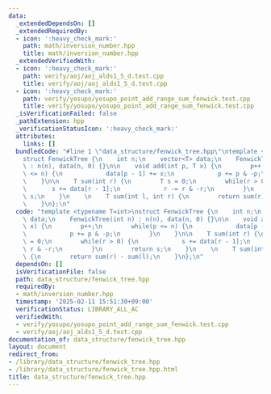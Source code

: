 ```yaml
---
data:
  _extendedDependsOn: []
  _extendedRequiredBy:
  - icon: ':heavy_check_mark:'
    path: math/inversion_number.hpp
    title: math/inversion_number.hpp
  _extendedVerifiedWith:
  - icon: ':heavy_check_mark:'
    path: verify/aoj/aoj_alds1_5_d.test.cpp
    title: verify/aoj/aoj_alds1_5_d.test.cpp
  - icon: ':heavy_check_mark:'
    path: verify/yosupo/yosupo_point_add_range_sum_fenwick.test.cpp
    title: verify/yosupo/yosupo_point_add_range_sum_fenwick.test.cpp
  _isVerificationFailed: false
  _pathExtension: hpp
  _verificationStatusIcon: ':heavy_check_mark:'
  attributes:
    links: []
  bundledCode: "#line 1 \"data_structure/fenwick_tree.hpp\"\ntemplate <typename T=int>\n\
    struct FenwickTree {\n    int n;\n    vector<T> data;\n    FenwickTree(int n)\
    \ : n(n), data(n, 0) {}\n\n    void add(int p, T x) {\n        p++;\n        while(p\
    \ <= n) {\n            data[p - 1] += x;\n            p += p & -p;\n        }\n\
    \    }\n\n    T sum(int r) {\n        T s = 0;\n        while(r > 0) {\n     \
    \       s += data[r - 1];\n            r -= r & -r;\n        }\n        return\
    \ s;\n    }\n    \n    T sum(int l, int r) {\n        return sum(r) - sum(l);\n\
    \    }\n};\n"
  code: "template <typename T=int>\nstruct FenwickTree {\n    int n;\n    vector<T>\
    \ data;\n    FenwickTree(int n) : n(n), data(n, 0) {}\n\n    void add(int p, T\
    \ x) {\n        p++;\n        while(p <= n) {\n            data[p - 1] += x;\n\
    \            p += p & -p;\n        }\n    }\n\n    T sum(int r) {\n        T s\
    \ = 0;\n        while(r > 0) {\n            s += data[r - 1];\n            r -=\
    \ r & -r;\n        }\n        return s;\n    }\n    \n    T sum(int l, int r)\
    \ {\n        return sum(r) - sum(l);\n    }\n};\n"
  dependsOn: []
  isVerificationFile: false
  path: data_structure/fenwick_tree.hpp
  requiredBy:
  - math/inversion_number.hpp
  timestamp: '2025-02-11 15:51:30+09:00'
  verificationStatus: LIBRARY_ALL_AC
  verifiedWith:
  - verify/yosupo/yosupo_point_add_range_sum_fenwick.test.cpp
  - verify/aoj/aoj_alds1_5_d.test.cpp
documentation_of: data_structure/fenwick_tree.hpp
layout: document
redirect_from:
- /library/data_structure/fenwick_tree.hpp
- /library/data_structure/fenwick_tree.hpp.html
title: data_structure/fenwick_tree.hpp
---
```

